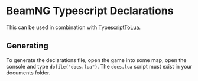# BeamNG Typescript Declarations
This can be used in combination with [TypescriptToLua](https://typescripttolua.github.io/).

## Generating
To generate the declarations file, open the game into some map, open the console and type `dofile("docs.lua")`. The `docs.lua` script must exist in your documents folder.
